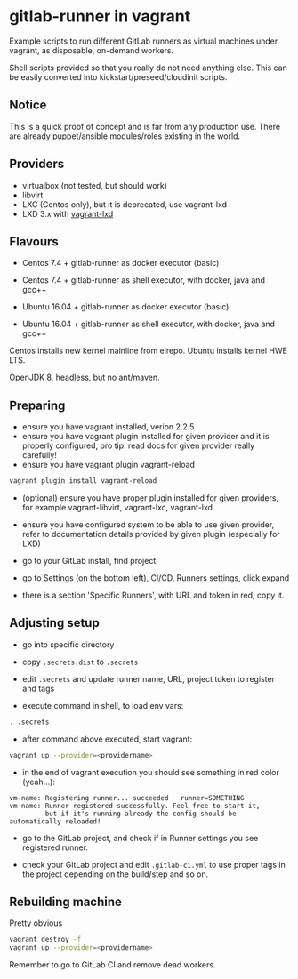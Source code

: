 # gitlab-runner in vagrant

Example scripts to run different GitLab runners as virtual machines under
vagrant, as disposable, on-demand workers.

Shell scripts provided so that you really do not need anything else.
This can be easily converted into kickstart/preseed/cloudinit scripts.

## Notice

This is a quick proof of concept and is far from any production use.
There are already puppet/ansible modules/roles existing in the world.

## Providers

- virtualbox (not tested, but should work)
- libvirt
- LXC (Centos only), but it is deprecated, use vagrant-lxd
- LXD 3.x with [vagrant-lxd](https://gitlab.com/catalyst-it/vagrant-lxd)

## Flavours

- Centos 7.4 + gitlab-runner as docker executor (basic)
- Centos 7.4 + gitlab-runner as shell executor, with docker, java and gcc++

- Ubuntu 16.04 + gitlab-runner as docker executor (basic)
- Ubuntu 16.04 + gitlab-runner as shell executor, with docker, java and gcc++

Centos installs new kernel mainline from elrepo.
Ubuntu installs kernel HWE LTS.

OpenJDK 8, headless, but no ant/maven.

## Preparing

- ensure you have vagrant installed, verion 2.2.5
- ensure you have vagrant plugin installed for given provider
  and it is properly configured, pro tip: read docs for given provider
  really carefully!
- ensure you have vagrant plugin vagrant-reload

```bash
vagrant plugin install vagrant-reload
```

- (optional) ensure you have proper plugin installed for given providers,
  for example vagrant-libvirt, vagrant-lxc, vagrant-lxd
- ensure you have configured system to be able to use given provider, refer to
  documentation details provided by given plugin (especially for LXD)

- go to your GitLab install, find project
- go to Settings (on the bottom left), CI/CD, Runners settings, click expand
- there is a section 'Specific Runners', with URL and token in red, copy it.

## Adjusting setup

- go into specific directory
- copy ``.secrets.dist`` to ``.secrets``

- edit ``.secrets`` and update runner name, URL, project token to register and tags

- execute command in shell, to load env vars:

```bash
. .secrets
```

- after command above executed, start vagrant:

```bash
vagrant up --provider=<providername>
```

- in the end of vagrant execution you should see something in red color (yeah...):

```text
vm-name: Registering runner... succeeded   runner=SOMETHING
vm-name: Runner registered successfully. Feel free to start it,
         but if it's running already the config should be automatically reloaded!
```

- go to the GitLab project, and check if in Runner settings you see registered
  runner.

- check your GitLab project and edit ``.gitlab-ci.yml`` to use proper tags in the
  project depending on the build/step and so on.

## Rebuilding machine

Pretty obvious

```bash
vagrant destroy -f
vagrant up --provider=<providername>
```

Remember to go to GitLab CI and remove dead workers.
